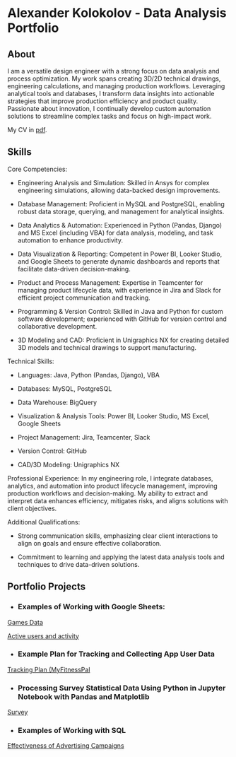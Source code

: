 # Alexander Kolokolov - Data Analysis Portfolio

## About

I am a versatile design engineer with a strong focus on data analysis and process optimization. My work spans creating 3D/2D technical drawings, engineering calculations, and managing production workflows. Leveraging analytical tools and databases, I transform data insights into actionable strategies that improve production efficiency and product quality. Passionate about innovation, I continually develop custom automation solutions to streamline complex tasks and focus on high-impact work.

My CV in [pdf](https://s3.eu-north-1.amazonaws.com/lms.goit.files/caaab1b6-b3ce-4783-a9aa-e5104a2dfe7eAlexander_Kolokolov_Junior%20Data%20Analyst.pdf).

## Skills
Core Competencies:

- Engineering Analysis and Simulation:  Skilled in Ansys for complex engineering simulations, allowing data-backed design improvements.

- Database Management: Proficient in MySQL and PostgreSQL, enabling robust data storage, querying, and management for analytical insights.

- Data Analytics & Automation: Experienced in Python (Pandas, Django) and MS Excel (including VBA) for data analysis, modeling, and task automation to enhance productivity.

- Data Visualization & Reporting: Competent in Power BI, Looker Studio, and Google Sheets to generate dynamic dashboards and reports that facilitate data-driven decision-making.

- Product and Process Management: Expertise in Teamcenter for managing product lifecycle data, with experience in Jira and Slack for efficient project communication and tracking.

- Programming & Version Control: Skilled in Java and Python for custom software development; experienced with GitHub for version control and collaborative development.

- 3D Modeling and CAD: Proficient in Unigraphics NX for creating detailed 3D models and technical drawings to support manufacturing.

Technical Skills:

- Languages: Java, Python (Pandas, Django), VBA

- Databases: MySQL, PostgreSQL

- Data Warehouse: BigQuery 

- Visualization & Analysis Tools: Power BI, Looker Studio, MS Excel, Google Sheets

- Project Management: Jira, Teamcenter, Slack

- Version Control: GitHub

- CAD/3D Modeling: Unigraphics NX

Professional Experience: In my engineering role, I integrate databases, analytics, and automation into product lifecycle management, improving production workflows and decision-making. My ability to extract and interpret data enhances efficiency, mitigates risks, and aligns solutions with client objectives.

Additional Qualifications:

- Strong communication skills, emphasizing clear client interactions to align on goals and ensure effective collaboration.

- Commitment to learning and applying the latest data analysis tools and techniques to drive data-driven solutions.

## Portfolio Projects

- ### Examples of Working with Google Sheets:

[Games Data](https://docs.google.com/spreadsheets/d/1QJGutIAGinLXFlgGM8jerNP_RevZZVx0DW1sL1SB_Qw/edit?usp=sharing)

[Active users and activity](https://docs.google.com/spreadsheets/d/1ilWGbIUc42AQUJ_af1zQsX5O35LNP8YX20l38VNjKyg/edit?usp=sharing)

- ### Example Plan for Tracking and Collecting App User Data
[Tracking Plan (MyFitnessPal](https://docs.google.com/spreadsheets/d/1PyiRBhSfkZEHnfRIrsiKHl-i5PVzQHrR5MtKlgGub0A/edit?usp=sharing)

- ### Processing Survey Statistical Data Using Python in Jupyter Notebook with Pandas and Matplotlib
[Survey](https://github.com/KolokolovAlex/-Data-Analysis-Portfolio/blob/main/Processing%20Survey%20Statistical%20Data.ipynb)

- ### Examples of Working with SQL
[Effectiveness of Advertising Campaigns](https://github.com/KolokolovAlex/-Data-Analysis-Portfolio/blob/main/Determining%20the%20Effectiveness%20of%20Advertising%20Campaigns%20by%20SQL)


